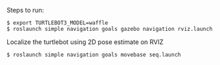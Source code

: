 Steps to run:  

    $ export TURTLEBOT3_MODEL=waffle
    $ roslaunch simple navigation goals gazebo navigation rviz.launch

Localize the turtlebot using 2D pose estimate on RVIZ

    $ roslaunch simple navigation goals movebase seq.launch
